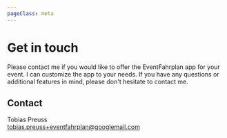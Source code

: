 ```yaml
---
pageClass: meta
---
```


# Get in touch

Please contact me if you would like to offer the EventFahrplan app for your event. I can customize the app to your needs. If you have any questions or additional features in mind, please don't hesitate to contact me.

## Contact

Tobias Preuss  
[tobias.preuss+eventfahrplan@googlemail.com](mailto:tobias.preuss+eventfahrplan@googlemail.com)

<CommonFooter />
